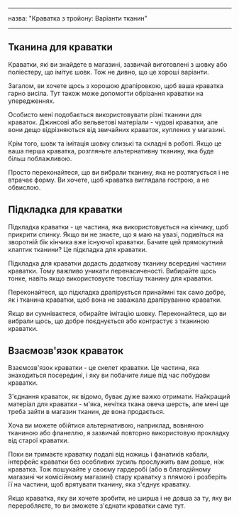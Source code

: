 - - -
назва: "Краватка з тройону: Варіанти тканин"
- - -

## Тканина для краватки

Краватки, які ви знайдете в магазині, зазвичай виготовлені з шовку або поліестеру, що імітує шовк. Тож не дивно, що це хороші варіанти.

Загалом, ви хочете щось з хорошою драпіровкою, щоб ваша краватка гарно висіла. Тут також може допомогти обрізання краватки на упередженнях.

Особисто мені подобається використовувати різні тканини для краваток. Джинсові або вельветові матеріали - чудові краватки, але вони дещо відрізняються від звичайних краваток, куплених у магазині.

Крім того, шовк та імітація шовку слизькі та складні в роботі. Якщо це ваша перша краватка, розгляньте альтернативну тканину, яка буде більш поблажливою.

Просто переконайтеся, що ви вибрали тканину, яка не розтягується і не втрачає форму. Ви хочете, щоб краватка виглядала гострою, а не обвислою.

## Підкладка для краватки

Підкладка краватки - це частина, яка використовується на кінчику, щоб прикрити спинку. Якщо ви не знаєте, що я маю на увазі, подивіться на зворотній бік кінчика вже існуючої краватки. Бачите цей прямокутний клаптик тканини? Це підкладка для краватки.

Підкладка для краватки додасть додаткову тканину всередині частини краватки. Тому важливо уникати перенасиченості. Вибирайте щось тонке, навіть якщо використовуєте товстішу тканину для краватки.

Переконайтеся, що підкладка драпірується принаймні так само добре, як і тканина краватки, щоб вона не заважала драпіруванню краватки.

Якщо ви сумніваєтеся, обирайте імітацію шовку. Переконайтеся, що ви вибрали щось, що добре поєднується або контрастує з тканиною краватки.

## Взаємозв'язок краваток

Взаємозв'язок краватки - це скелет краватки. Це частина, яка знаходиться посередині, і яку ви побачите лише під час побудови краватки.

З'єднання краваток, як відомо, буває дуже важко отримати. Найкращий матеріал для краватки - м'яка, нечітка ткана овеча шерсть, але мені ще треба зайти в магазин тканин, де вона продається.

Хоча ви можете обійтися альтернативою, наприклад, вовняною тканиною або фланеллю, я зазвичай повторно використовую прокладку від старої краватки.

<Note>

Поки ви тримаєте краватку подалі від ножиць і фанатиків кабали, інтерфейс краватки без особливих зусиль прослужить вам довше, ніж краватка. Тож пошукайте у своєму гардеробі (або в благодійному магазині чи комісійному магазині) стару краватку з плямою і розберіть її на частини, щоб врятувати тканину, яка з'єднує краватку.

Якщо краватка, яку ви хочете зробити, не ширша і не довша за ту, яку ви переробляєте, то ви зможете з'єднати краватки саме тут.

</Note>

